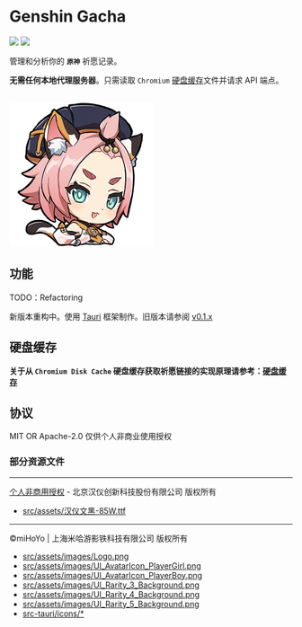 # Genshin Gacha

<p>
<a href="https://github.com/lgou2w/genshin-gacha/actions"><img src="https://img.shields.io/github/actions/workflow/status/lgou2w/genshin-gacha/build.yml?branch=main&logo=github&style=flat-square"/></a>
<a href="https://github.com/lgou2w/genshin-gacha/releases"><img src="https://img.shields.io/github/v/release/lgou2w/genshin-gacha?logo=github&style=flat-square" /></a>
</p>

管理和分析你的 **`原神`** 祈愿记录。

**无需任何本地代理服务器**。只需读取 `Chromium` [硬盘缓存](DiskCache/README.md)文件并请求 API 端点。

<br />
<img src="src-tauri/icons/icon.png" style="width:256px;" />

## 功能

TODO：Refactoring

新版本重构中。使用 [Tauri](https://tauri.app/) 框架制作。旧版本请参阅 [v0.1.x](https://github.com/lgou2w/genshin-gacha/tree/v0.1.x)

## 硬盘缓存

**关于从 `Chromium Disk Cache` 硬盘缓存获取祈愿链接的实现原理请参考：[硬盘缓存](DiskCache/README.md)**

## 协议

MIT OR Apache-2.0 仅供个人非商业使用授权

### 部分资源文件

---

[个人非商用授权](https://www.hanyi.com.cn/faq-doc-1) - 北京汉仪创新科技股份有限公司 版权所有

- [src/assets/汉仪文黑-85W.ttf](src/assets/%E6%B1%89%E4%BB%AA%E6%96%87%E9%BB%91-85W.ttf)

---

©miHoYo | 上海米哈游影铁科技有限公司 版权所有

- [src/assets/images/Logo.png](src/assets/images/Logo.png)
- [src/assets/images/UI_AvatarIcon_PlayerGirl.png](src/assets/images/UI_AvatarIcon_PlayerGirl.png)
- [src/assets/images/UI_AvatarIcon_PlayerBoy.png](src/assets/images/UI_AvatarIcon_PlayerBoy.png)
- [src/assets/images/UI_Rarity_3_Background.png](src/assets/images/UI_Rarity_3_Background.png)
- [src/assets/images/UI_Rarity_4_Background.png](src/assets/images/UI_Rarity_4_Background.png)
- [src/assets/images/UI_Rarity_5_Background.png](src/assets/images/UI_Rarity_5_Background.png)
- [src-tauri/icons/*](src-tauri/icons/)
